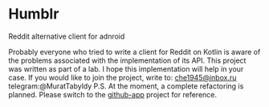 # Humblr
Reddit alternative client for adnroid

Probably everyone who tried to write a client for Reddit on Kotlin is aware of the problems associated with the implementation of its API. This project was written as part of a lab. I hope this implementation will help in your case.
If you would like to join the project, write to: che1945@inbox.ru
telegram:@MuratTabyldy
P.S.
At the moment, a complete refactoring is planned. Please switch to the [github-app]([https://www.google.com](https://github.com/MuratTablyldy/github-app)https://github.com/MuratTablyldy/github-app) project for reference.
